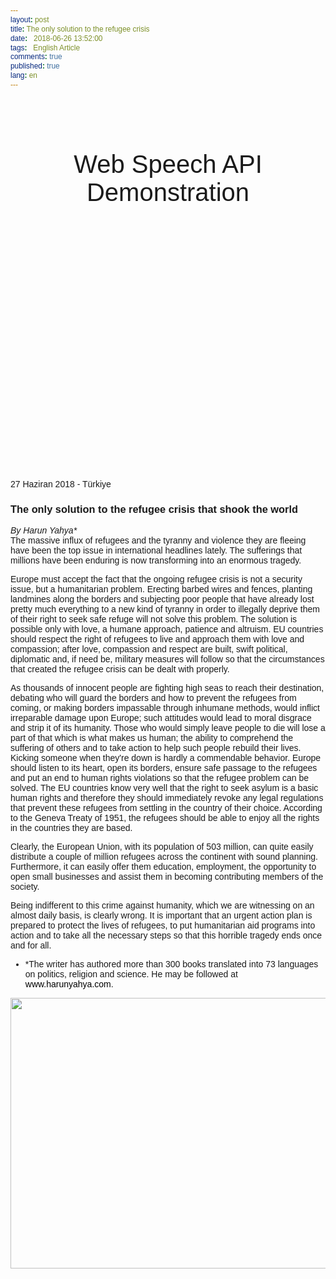 ```yaml
---
layout: post
title: The only solution to the refugee crisis
date:   2018-06-26 13:52:00
tags:   English Article 
comments: true
published: true
lang: en
---
```

  
<br>
<script src="//cdnjs.cloudflare.com/ajax/libs/jquery/1.8.3/jquery.min.js"></script>

<style>
  * {
    font-family: Verdana, Arial, sans-serif;
  }
  a:link {
    color:#000;
    text-decoration: none;
  }
  a:visited {
    color:#000;
  }
  a:hover {
    color:#33F;
  }
  .button {
    background: -webkit-linear-gradient(top,#008dfd 0,#0370ea 100%);
    border: 1px solid #076bd2;
    border-radius: 3px;
    color: #fff;
    display: none;
    font-size: 13px;
    font-weight: bold;
    line-height: 1.3;
    padding: 8px 25px;
    text-align: center;
    text-shadow: 1px 1px 1px #076bd2;
    letter-spacing: normal;
  }
  .center {
    padding: 10px;
    text-align: center;
  }
  .final {
    color: black;
    padding-right: 3px; 
  }
  .interim {
    color: gray;
  }
  .info {
    font-size: 14px;
    text-align: center;
    color: #777;
    display: none;
  }
  .right {
    float: right;
  }
  .sidebyside {
    display: inline-block;
    width: 45%;
    min-height: 40px;
    text-align: left;
    vertical-align: top;
  }
  #headline {
    font-size: 40px;
    font-weight: 300;
  }
  #info {
    font-size: 20px;
    text-align: center;
    color: #777;
    visibility: hidden;
  }
  #results {
    font-size: 14px;
    font-weight: bold;
    border: 1px solid #ddd;
    padding: 15px;
    text-align: left;
    min-height: 150px;
  }
  #start_button {
    border: 0;
    background-color:transparent;
    padding: 0;
  }
</style>


<h2 class="center" id="headline">
  <a href="http://dvcs.w3.org/hg/speech-api/raw-file/tip/speechapi.html">
    </a>Web Speech API Demonstration</h2>
<div id="info">
  <p id="info_start">Click on the microphone icon and begin speaking.</p>
  <p id="info_speak_now">Speak now.</p>
  <p id="info_no_speech">No speech was detected. You may need to adjust your
    <a href="//support.google.com/chrome/bin/answer.py?hl=en&amp;answer=1407892">
      microphone settings</a>.</p>
  <p id="info_no_microphone" style="display:none">
    No microphone was found. Ensure that a microphone is installed and that
    <a href="//support.google.com/chrome/bin/answer.py?hl=en&amp;answer=1407892">
    microphone settings</a> are configured correctly.</p>
  <p id="info_allow">Click the "Allow" button above to enable your microphone.</p>
  <p id="info_denied">Permission to use microphone was denied.</p>
  <p id="info_blocked">Permission to use microphone is blocked. To change,
    go to chrome://settings/contentExceptions#media-stream</p>
  <p id="info_upgrade">Web Speech API is not supported by this browser.
     Upgrade to <a href="//www.google.com/chrome">Chrome</a>
     version 25 or later.</p>
</div>

<p class="meta">27 Haziran 2018 - Türkiye</p>

### The only solution to the refugee crisis that shook the world

_By Harun Yahya*_
<br>
<i class="fas fa-paragraph fa-2x"></i> The massive influx of refugees and the tyranny and violence they are fleeing have been the top issue in international headlines lately. The sufferings that millions have been enduring is now transforming into an enormous tragedy.

Europe must accept the fact that the ongoing refugee crisis is not a security issue, but a humanitarian problem. Erecting barbed wires and fences, planting landmines along the borders and subjecting poor people that have already lost pretty much everything to a new kind of tyranny in order to illegally deprive them of their right to seek safe refuge will not solve this problem. The solution is possible only with love, a humane approach, patience and altruism. EU countries should respect the right of refugees to live and approach them with love and compassion; after love, compassion and respect are built, swift political, diplomatic and, if need be, military measures will follow so that the circumstances that created the refugee crisis can be dealt with properly. 

As thousands of innocent people are fighting high seas to reach their destination, debating who will guard the borders and how to prevent the refugees from coming, or making borders impassable through inhumane methods, would inflict irreparable damage upon Europe; such attitudes would lead to moral disgrace and strip it of its humanity. Those who would simply leave people to die will lose a part of that which is what makes us human; the ability to comprehend the suffering of others and to take action to help such people rebuild their lives. Kicking someone when they're down is hardly a commendable behavior. Europe should listen to its heart, open its borders, ensure safe passage to the refugees and put an end to human rights violations so that the refugee problem can be solved. The EU countries know very well that the right to seek asylum is a basic human rights and therefore they should immediately revoke any legal regulations that prevent these refugees from settling in the country of their choice. According to the Geneva Treaty of 1951, the refugees should be able to enjoy all the rights in the countries they are based.

Clearly, the European Union, with its population of 503 million, can quite easily distribute a couple of million refugees across the continent with sound planning. Furthermore, it can easily offer them education, employment, the opportunity to open small businesses and assist them in becoming contributing members of the society.

Being indifferent to this crime against humanity, which we are witnessing on an almost daily basis, is clearly wrong. It is important that an urgent action plan is prepared to protect the lives of refugees, to put humanitarian aid programs into action and to take all the necessary steps so that this horrible tragedy ends once and for all.



* *The writer has authored more than 300 books translated into 73 languages on politics, religion and science. He may be followed at www.harunyahya.com.


<img style="-webkit-user-select: none;cursor: zoom-in;" src="https://i2.wp.com/www.dunyahalleri.com/wp-content/uploads/2018/07/kaygilar.jpg?ssl=1" width="771" height="433">

